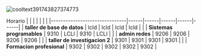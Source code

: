 ![cooltext391743827374773](https://images.cooltext.com/5643319.gif)



Horario
|                               |      |      |      |      |      |
|-------------------------------|------|------|------|------|------|
| **taller de base de datos**   | lcld | lcld | lcld | lcld |      |
| **Sistemas programables**     | 9310 | LCLI | 9310 | LCLI |      |
| **admin redes**               | 9206 | 9206 | 9206 | 9206 |      |
| **taller de investigacion 2** | 9301 | 9301 | 9301 | 9301 |      |
| **Formacion profesional**     | 9302 | 9302 | 9302 | 9302 | 9302 |




